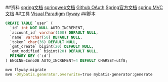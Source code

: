 ##资料
[spring文档](https://spring.io/guides)
[springweb文档](https://spring.io/guides/gs/serving-web-content/)
[Github OAuth](https://developer.github.com/apps/building-oauth-apps/)
[Spring官方文档](https://docs.spring.io/spring-boot/docs/2.0.0.RC1/reference/htmlsingle/#boot-features-embedded-database-support)
[spring MVC文档](https://docs.spring.io/spring/docs/current/spring-framework-reference/web.html#mvc)
##工具
[Visual Paradigm](http://www.visual-paradigm.com)
[flyway](https://flywaydb.org/getstarted/firststeps/maven)
##脚本
```sql
CREATE TABLE `user` (
  `id` int NOT NULL AUTO_INCREMENT,
  `account_id` varchar(100) DEFAULT NULL,
  `name` varchar(50) DEFAULT NULL,
  `token` char(36) DEFAULT NULL,
  `gmt_create` bigint(20) DEFAULT NULL,
  `gmt_modified` bigint(20) DEFAULT NULL,
  PRIMARY KEY (`id`)
) ENGINE=InnoDB AUTO_INCREMENT=4 DEFAULT CHARSET=utf8;
```
```bash
mvn flyway:migrate
mvn -Dmybatis.generator.overwrite=true mybatis-generator:generate
```